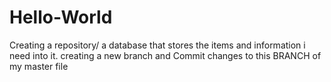 # Hello-World
Creating a repository/ a database that stores the items and information i need into it.
creating a new branch and Commit changes to this BRANCH of my master file
